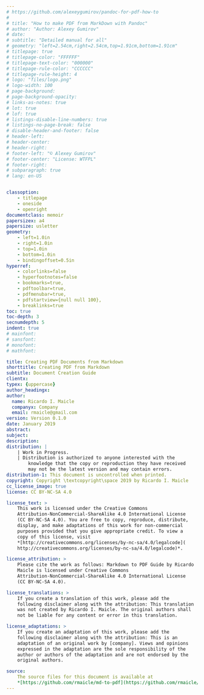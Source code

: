 ```yaml
---
# https://github.com/alexeygumirov/pandoc-for-pdf-how-to
#
# title: "How to make PDF from MarkDown with Pandoc"
# author: "Author: Alexey Gumirov"
# date:
# subtitle: "Detailed manual for all"
# geometry: "left=2.54cm,right=2.54cm,top=1.91cm,bottom=1.91cm"
# titlepage: true
# titlepage-color: "FFFFFF"
# titlepage-text-color: "000000"
# titlepage-rule-color: "CCCCCC"
# titlepage-rule-height: 4
# logo: "files/logo.png"
# logo-width: 100
# page-background:
# page-background-opacity:
# links-as-notes: true
# lot: true
# lof: true
# listings-disable-line-numbers: true
# listings-no-page-break: false
# disable-header-and-footer: false
# header-left:
# header-center:
# header-right:
# footer-left: "© Alexey Gumirov"
# footer-center: "License: WTFPL"
# footer-right:
# subparagraph: true
# lang: en-US


classoption:
    - titlepage
    - oneside
    - openright
documentclass: memoir
papersizex: a4
papersize: usletter
geometry:
    - left=1.0in
    - right=1.0in
    - top=1.0in
    - bottom=1.0in
    - bindingoffset=0.5in
hyperref:
    - colorlinks=false
    - hyperfootnotes=false
    - bookmarks=true,
    - pdftoolbar=true,
    - pdfmenubar=true,
    - pdfstartview={null null 100},
    - breaklinks=true
toc: true
toc-depth: 3
secnumdepth: 5
indent: true
# mainfont:
# sansfont:
# monofont:
# mathfont:

title: Creating PDF Documents from Markdown
shorttitle: Creating PDF from Markdown
subtitle: Document Creation Guide
clientx:
typex: {uppercase}
author_headingx:
author:
  name: Ricardo I. Maicle
  companyx: Company
  email: rmaicle@gmail.com
version: Version 0.1.0
date: January 2019
abstract:
subject:
description:
distribution: |
    | Work in Progress.
    | Distribution is authorized to anyone interested with the
        knowledge that the copy or reproduction they have received
        may not be the latest version and may contain errors.
distribution-1: This document is uncontrolled when printed.
copyright: Copyright \textcopyright\space 2019 by Ricardo I. Maicle
cc_license_image: true
license: CC BY-NC-SA 4.0

license_text: >
    This work is licensed under the Creative Commons
    Attribution-NonCommercial-ShareAlike 4.0 International License
    (CC BY-NC-SA 4.0). You are free to copy, reproduce, distribute,
    display, and make adaptations of this work for non-commercial
    purposes provided that you give appropriate credit. To view a
    copy of this license, visit
    *[http://creativecommons.org/licenses/by-nc-sa/4.0/legalcode](
    http://creativecommons.org/licenses/by-nc-sa/4.0/legalcode)*.

license_attribution: >
    Please cite the work as follows: Markdown to PDF Guide by Ricardo
    Maicle is licensed under Creative Commons
    Attribution-NonCommercial-ShareAlike 4.0 International License
    (CC BY-NC-SA 4.0).

license_translations: >
    If you create a translation of this work, please add the
    following disclaimer along with the attribution: This translation
    was not created by Ricardo I. Maicle. The original authors shall
    not be liable for any content or error in this translation.

license_adaptations: >
    If you create an adaptation of this work, please add the
    following disclaimer along with the attribution: This is an
    adaptation of an original work by [company]. Views and opinions
    expressed in the adaptation are the sole responsibility of the
    author or authors of the adaptation and are not endorsed by the
    original authors.

source:
    The source files for this document is available at
    *[https://github.com/rmaicle/md-to-pdf](https://github.com/rmaicle/md-to-pdf)*.
---
```

